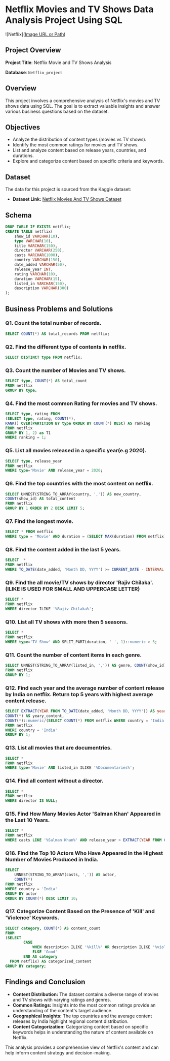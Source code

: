 # Netflix Movies and TV Shows Data Analysis Project Using SQL
![Netflix]([Image URL or Path](https://github.com/sunilvermann/SQL_Netflix_Project/blob/main/netflix_logo.png))

## Project Overview

**Project Title**: Netflix Movie and TV Shows Analysis

**Database**: `Netflix_project`

## Overview
This project involves a comprehensive analysis of Netflix's movies and TV shows data using SQL. The goal is to extract valuable insights and answer various business questions based on the dataset. 

## Objectives

- Analyze the distribution of content types (movies vs TV shows).
- Identify the most common ratings for movies and TV shows.
- List and analyze content based on release years, countries, and durations.
- Explore and categorize content based on specific criteria and keywords.

## Dataset

The data for this project is sourced from the Kaggle dataset:

- **Dataset Link:** [Netflix Movies And TV Shows Dataset](https://www.kaggle.com/datasets/shivamb/netflix-shows?resource=download)

## Schema
```sql
DROP TABLE IF EXISTS netflix;
CREATE TABLE netflix(
	show_id VARCHAR(10),
	type VARCHAR(10),
	title VARCHAR(150),
	director VARCHAR(250),
	casts VARCHAR(1000),
	country VARCHAR(150),
	date_added VARCHAR(50),
	release_year INT,
	rating VARCHAR(10),
	duration VARCHAR(15),
	listed_in VARCHAR(150),
	description VARCHAR(300)
);
```
## Business Problems and Solutions

### Q1. Count the total number of records.
```sql
SELECT COUNT(*) AS total_records FROM netflix;
```

### Q2. Find the different type of contents in netflix.
```sql
SELECT DISTINCT type FROM netflix;
```

### Q3. Count the number of Movies and TV shows.
```sql
SELECT type, COUNT(*) AS total_count 
FROM netflix
GROUP BY type;
```

### Q4. Find the most common Rating for movies and TV shows.
```sql
SELECT type, rating FROM
(SELECT type, rating, COUNT(*), 
RANK() OVER(PARTITION BY type ORDER BY COUNT(*) DESC) AS ranking
FROM netflix
GROUP BY 1, 2) as T1
WHERE ranking = 1;
```

### Q5. List all movies released in a specific year(e.g 2020).
```sql
SELECT type, release_year
FROM netflix
WHERE type='Movie' AND release_year = 2020;
```
### Q6. Find the top countries with the most content on netflix.
```sql
SELECT UNNEST(STRING_TO_ARRAY(country, ',')) AS new_country,
COUNT(show_id) AS total_content
FROM netflix
GROUP BY 1 ORDER BY 2 DESC LIMIT 5;
```

### Q7. Find the longest movie.
```sql
SELECT * FROM netflix
WHERE type = 'Movie' AND duration = (SELECT MAX(duration) FROM netflix);
```

### Q8. Find the content added in the last 5 years.
```sql
SELECT  *
FROM netflix
WHERE TO_DATE(date_added, 'Month DD, YYYY') >= CURRENT_DATE - INTERVAL '5 years';
```

### Q9. Find the all movie/TV shows by director 'Rajiv Chilaka'.(ILIKE IS USED FOR SMALL AND UPPERCASE LETTER)
```sql
SELECT *
FROM netflix
WHERE director ILIKE '%Rajiv Chilaka%';
```

### Q10. List all TV shows with more then 5 seasons.
```sql
SELECT * 
FROM netflix
WHERE type='TV Show' AND SPLIT_PART(duration, ' ', 1)::numeric > 5;
```

### Q11. Count the number of content items in each genre.
```sql
SELECT UNNEST(STRING_TO_ARRAY(listed_in, ',')) AS genre, COUNT(show_id) AS total_content
FROM netflix
GROUP BY 1;
```

### Q12. Find each year and the average number of content release by India on netflix. Return top 5 years with highest average content release.
```sql
SELECT EXTRACT(YEAR FROM TO_DATE(date_added, 'Month DD, YYYY')) AS year,
COUNT(*) AS yeary_content,
COUNT(*)::numeric/(SELECT COUNT(*) FROM netflix WHERE country = 'India')::numeric * 100, 2) AS average_content_per_year
FROM netflix
WHERE country = 'India'
GROUP BY 1;
```

### Q13. List all movies that are documentries.
```sql
SELECT * 
FROM netflix
WHERE type='Movie' AND listed_in ILIKE '%Documentaries%';
```


### Q14. Find all content without a director.
```sql
SELECT * 
FROM netflix
WHERE director IS NULL;
```

### Q15. Find How Many Movies Actor 'Salman Khan' Appeared in the Last 10 Years.
```sql
SELECT * 
FROM netflix
WHERE casts LIKE '%Salman Khan%' AND release_year > EXTRACT(YEAR FROM CURRENT_DATE) - 10;
```

### Q16. Find the Top 10 Actors Who Have Appeared in the Highest Number of Movies Produced in India.
```sql
SELECT 
    UNNEST(STRING_TO_ARRAY(casts, ',')) AS actor,
    COUNT(*)
FROM netflix
WHERE country = 'India'
GROUP BY actor
ORDER BY COUNT(*) DESC LIMIT 10;
```

### Q17. Categorize Content Based on the Presence of 'Kill' and 'Violence' Keywords.
```sql
SELECT category, COUNT(*) AS content_count
FROM 
(SELECT 
        CASE 
            WHEN description ILIKE '%kill%' OR description ILIKE '%violence%' THEN 'Bad'
            ELSE 'Good'
        END AS category
  FROM netflix) AS categorized_content
GROUP BY category;
```

## Findings and Conclusion

- **Content Distribution:** The dataset contains a diverse range of movies and TV shows with varying ratings and genres.
- **Common Ratings:** Insights into the most common ratings provide an understanding of the content's target audience.
- **Geographical Insights:** The top countries and the average content releases by India highlight regional content distribution.
- **Content Categorization:** Categorizing content based on specific keywords helps in understanding the nature of content available on Netflix.

This analysis provides a comprehensive view of Netflix's content and can help inform content strategy and decision-making.

